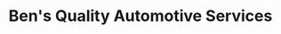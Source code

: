---
title: "Ben's Quality Automotive Services"
url: /puyallup/bens-quality-automotive-services/
shop: Autowerkstatt
---